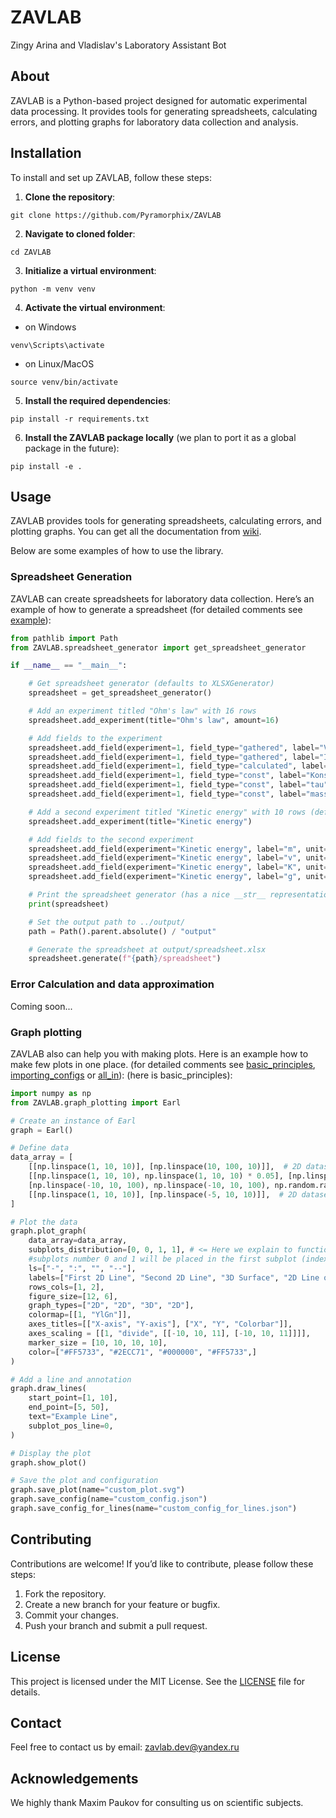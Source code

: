 # ZAVLAB
Zingy Arina and Vladislav's Laboratory Assistant Bot

## About
ZAVLAB is a Python-based project designed for automatic experimental data processing. It provides tools for generating spreadsheets, calculating errors, and plotting graphs for laboratory data collection and analysis.

## Installation
To install and set up ZAVLAB, follow these steps:

1. **Clone the repository**:
```shell
git clone https://github.com/Pyramorphix/ZAVLAB
```
2. **Navigate to cloned folder**:
```shell
cd ZAVLAB
```
3. **Initialize a virtual environment**:
```shell
python -m venv venv
```
4. **Activate the virtual environment**:
- on Windows
```shell
venv\Scripts\activate
```
- on Linux/MacOS
```shell
source venv/bin/activate
```
5. **Install the required dependencies**:
```shell
pip install -r requirements.txt
```
6. **Install the ZAVLAB package locally** (we plan to port it as a global package in the future):
```shell
pip install -e .
```

## Usage
ZAVLAB provides tools for generating spreadsheets, calculating errors, and plotting graphs. You can get all the documentation from [wiki](https://github.com/Pyramorphix/ZAVLAB/wiki).

Below are some examples of how to use the library.

### Spreadsheet Generation
ZAVLAB can create spreadsheets for laboratory data collection. Here’s an example of how to generate a spreadsheet (for detailed comments see [example](examples/spreadsheet_generation.py)):
```python
from pathlib import Path
from ZAVLAB.spreadsheet_generator import get_spreadsheet_generator

if __name__ == "__main__":

    # Get spreadsheet generator (defaults to XLSXGenerator)
    spreadsheet = get_spreadsheet_generator()

    # Add an experiment titled "Ohm's law" with 16 rows
    spreadsheet.add_experiment(title="Ohm's law", amount=16)

    # Add fields to the experiment
    spreadsheet.add_field(experiment=1, field_type="gathered", label="V", unit="mV", error="3% + 0.01")
    spreadsheet.add_field(experiment=1, field_type="gathered", label="I", unit="mA", error="lsd")
    spreadsheet.add_field(experiment=1, field_type="calculated", label="R_mes", unit="Ohm", formula="V / I")
    spreadsheet.add_field(experiment=1, field_type="const", label="Konst?", value="NO")
    spreadsheet.add_field(experiment=1, field_type="const", label="tau", value="6.28")
    spreadsheet.add_field(experiment=1, field_type="const", label="mass", unit="kg")

    # Add a second experiment titled "Kinetic energy" with 10 rows (default)
    spreadsheet.add_experiment(title="Kinetic energy")

    # Add fields to the second experiment
    spreadsheet.add_field(experiment="Kinetic energy", label="m", unit="kg", field_type="gathered", error="4 * lsd")
    spreadsheet.add_field(experiment="Kinetic energy", label="v", unit="m/s", field_type="gathered", error="2% + .05")
    spreadsheet.add_field(experiment="Kinetic energy", label="K", unit="J", field_type="calculated", formula="m*v^2/2")
    spreadsheet.add_field(experiment="Kinetic energy", label="g", unit="m/s^2", field_type="const", value="9.81", error=0.01)

    # Print the spreadsheet generator (has a nice __str__ representation)
    print(spreadsheet)

    # Set the output path to ../output/
    path = Path().parent.absolute() / "output"

    # Generate the spreadsheet at output/spreadsheet.xlsx
    spreadsheet.generate(f"{path}/spreadsheet")
```


### Error Calculation and data approximation
Coming soon...

### Graph plotting
ZAVLAB also can help you with making plots. Here is an example how to make few plots in one place. (for detailed comments see [basic_principles](examples/basic_principles.py), [importing_configs](examples/importing_configs.py) or [all_in](examples/all_in.py)): (here is basic_principles):
```python
import numpy as np
from ZAVLAB.graph_plotting import Earl

# Create an instance of Earl
graph = Earl()

# Define data
data_array = [
    [[np.linspace(1, 10, 10)], [np.linspace(10, 100, 10)]],  # 2D dataset - number 0
    [[np.linspace(1, 10, 10), np.linspace(1, 10, 10) * 0.05], [np.linspace(20, 103, 10), np.linspace(20, 103, 10) * 0.01]],  # 2D dataset with errors - number 1
    [np.linspace(-10, 10, 100), np.linspace(-10, 10, 100), np.random.rand(100, 100)],  # 3D dataset - number 2
    [[np.linspace(1, 10, 10)], [np.linspace(-5, 10, 10)]],  # 2D dataset - number 3
]

# Plot the data
graph.plot_graph(
    data_array=data_array,
    subplots_distribution=[0, 0, 1, 1], # <= Here we explain to function which how to place data in subplots:
    #subplots number 0 and 1 will be placed in the first subplot (index 0), subplots 2 and 3 will be placed in the second subplot (index 1)
    ls=["-", ":", "", "--"],
    labels=["First 2D Line", "Second 2D Line", "3D Surface", "2D Line on 3D Surface"],
    rows_cols=[1, 2],
    figure_size=[12, 6],
    graph_types=["2D", "2D", "3D", "2D"],
    colormap=[[1, "YlGn"]],
    axes_titles=[["X-axis", "Y-axis"], ["X", "Y", "Colorbar"]],
    axes_scaling = [[1, "divide", [[-10, 10, 11], [-10, 10, 11]]]],
    marker_size = [10, 10, 10, 10],
    color=["#FF5733", "#2ECC71", "#000000", "#FF5733",]
)

# Add a line and annotation
graph.draw_lines(
    start_point=[1, 10],
    end_point=[5, 50],
    text="Example Line",
    subplot_pos_line=0,
)

# Display the plot
graph.show_plot()

# Save the plot and configuration
graph.save_plot(name="custom_plot.svg")
graph.save_config(name="custom_config.json")
graph.save_config_for_lines(name="custom_config_for_lines.json")
```


## Contributing
Contributions are welcome! If you’d like to contribute, please follow these steps:

1. Fork the repository.
2. Create a new branch for your feature or bugfix.
3. Commit your changes.
4. Push your branch and submit a pull request.


## License

This project is licensed under the MIT License. See the [LICENSE](LICENSE) file for details.


## Contact
Feel free to contact us by email:
zavlab.dev@yandex.ru


## Acknowledgements

We highly thank Maxim Paukov for consulting us on scientific subjects.
